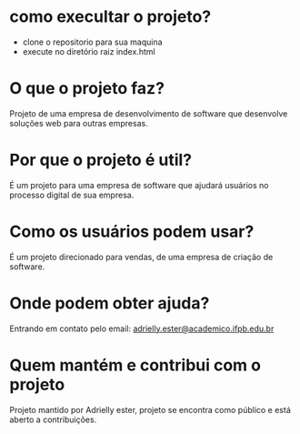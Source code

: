 # como execultar o projeto?
 * clone o repositorio para sua maquina
 * execute no diretório raiz index.html
# O que o projeto faz?
Projeto de uma empresa de desenvolvimento de software que desenvolve soluções web para outras empresas.
# Por que o projeto é util?
É um projeto para uma empresa de software que ajudará usuários no processo digital de sua empresa.
# Como os usuários podem usar?
É um projeto direcionado para vendas, de uma empresa de criação de software.
# Onde podem obter ajuda?
Entrando em contato pelo email: adrielly.ester@academico.ifpb.edu.br
# Quem mantém e contribui com o projeto
Projeto mantido por Adrielly ester, projeto se encontra como público e está aberto a contribuições.